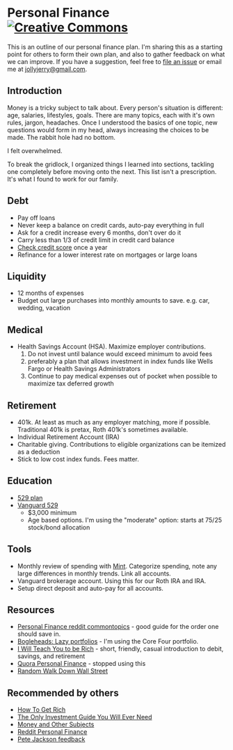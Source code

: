 # Personal Finance [![Creative Commons](http://i.creativecommons.org/l/by/4.0/88x31.png)](http://creativecommons.org/licenses/by/4.0/deed.en_US)

This is an outline of our personal finance plan. I'm sharing this as a starting
point for others to form their own plan, and also to gather feedback on what we
can improve. If you have a suggestion, feel free to [file an
issue](https://github.com/jch/personal-finance/issues) or email me at
jollyjerry@gmail.com.

## Introduction

Money is a tricky subject to talk about. Every person's situation is different:
age, salaries, lifestyles, goals. There are many topics, each with it's own
rules, jargon, headaches. Once I understood the basics of one topic, new
questions would form in my head, always increasing the choices to be made. The
rabbit hole had no bottom.

I felt overwhelmed.

To break the gridlock, I organized things I learned into sections, tackling one
completely before moving onto the next. This list isn't a prescription. It's
what I found to work for our family.

## Debt

* Pay off loans
* Never keep a balance on credit cards, auto-pay everything in full
* Ask for a credit increase every 6 months, don't over do it
* Carry less than 1/3 of credit limit in credit card balance
* [Check credit score](https://www.annualcreditreport.com) once a year
* Refinance for a lower interest rate on mortgages or large loans

## Liquidity

* 12 months of expenses
* Budget out large purchases into monthly amounts to save. e.g. car, wedding, vacation

## Medical

* Health Savings Account (HSA). Maximize employer contributions.
  1) Do not invest until balance would exceed minimum to avoid fees
  2) preferably a plan that allows investment in index funds like Wells Fargo or Health Savings Administrators
  3) Continue to pay medical expenses out of pocket when possible to maximize tax deferred growth

## Retirement

* 401k. At least as much as any employer matching, more if possible.
  Traditional 401k is pretax, Roth 401k's sometimes available.
* Individual Retirement Account (IRA)
* Charitable giving. Contributions to eligible organizations can be itemized as
  a deduction
* Stick to low cost index funds. Fees matter.

## Education

* [529 plan](http://en.wikipedia.org/wiki/529_plan)
* [Vanguard 529](https://personal.vanguard.com/us/whatweoffer/college/vanguard529)
  * $3,000 minimum
  * Age based options. I'm using the "moderate" option: starts at 75/25 stock/bond allocation

## Tools

* Monthly review of spending with [Mint](https://www.mint.com). Categorize
  spending, note any large differences in monthly trends. Link all accounts.
* Vanguard brokerage account. Using this for our Roth IRA and IRA.
* Setup direct deposit and auto-pay for all accounts.

## Resources

* [Personal Finance reddit commontopics](http://www.reddit.com/r/personalfinance/wiki/commontopics) - good guide for the order one should save in.
* [Bogleheads: Lazy portfolios](http://www.bogleheads.org/wiki/Lazy_portfolios) - I'm using the Core Four portfolio.
* [I Will Teach You to be Rich](http://www.amazon.com/gp/product/0761147489/ref=as_li_qf_sp_asin_tl?ie=UTF8&camp=1789&creative=9325&creativeASIN=0761147489&linkCode=as2&tag=what0d-20) - short, friendly, casual introduction to debit, savings, and retirement
* [Quora Personal Finance](http://www.quora.com/Personal-Finance) - stopped using this
* [Random Walk Down Wall Street](http://www.amazon.com/Random-Walk-Down-Wall-Street/dp/0393330338)

## Recommended by others

* [How To Get Rich](http://www.amazon.com/How-Get-Rich-Greatest-Entrepreneurs/dp/1591842719)
* [The Only Investment Guide You Will Ever Need](http://www.amazon.com/Only-Investment-Guide-Youll-Ever/dp/0547447256/ref=sr_1_1?s=books&ie=UTF8&qid=1387568480&sr=1-1&keywords=only+investment+guide)
* [Money and Other Subjects](http://www.andrewtobias.com/column)
* [Reddit Personal Finance](http://www.reddit.com/r/personalfinance/wiki/faq)
* [Pete Jackson feedback](https://github.com/jch/personal-finance/pull/2/files)
